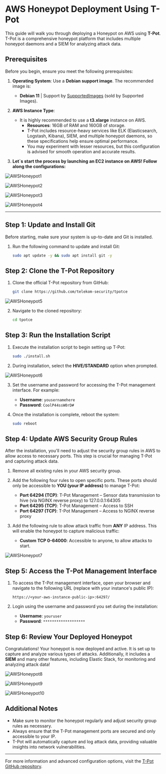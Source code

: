 # AWS Honeypot Deployment Using T-Pot

This guide will walk you through deploying a Honeypot on AWS using **T-Pot**. T-Pot is a comprehensive honeypot platform that includes multiple honeypot daemons and a SIEM for analyzing attack data.

## Prerequisites

Before you begin, ensure you meet the following prerequisites:

1. **Operating System**: Use a **Debian support image**. The recommended image is:
    - **Debian 11** | Support by [SupportedImages](https://aws.amazon.com/marketplace/pp/prodview-keyr3cdc5hmxk?sr=0-1&ref_=beagle&applicationId=AWS-EC2-Console) (sold by Supported Images).
   
2. **AWS Instance Type**: 
    - It is highly recommended to use a **t3.xlarge** instance on AWS.
        - **Resources**: 16GB of RAM and 160GB of storage.
        - T-Pot includes resource-heavy services like ELK (Elasticsearch, Logstash, Kibana), SIEM, and multiple honeypot daemons, so these specifications help ensure optimal performance.
        - You may experiment with lesser resources, but this configuration is advised for smooth operation and accurate results.
     
3. **Let`s start the process by launching an EC2 instance on AWS! Follow along the configurations:**

![AWSHoneypot1](images/aws-honeypot1.jpeg)

![AWSHoneypot2](images/aws-honeypot2.jpeg)

![AWSHoneypot3](images/aws-honeypot3.jpeg)

![AWSHoneypot4](images/aws-honeypot4.jpeg)

---

## Step 1: Update and Install Git

Before starting, make sure your system is up-to-date and Git is installed.

1. Run the following command to update and install Git:

    ```bash
    sudo apt update -y && sudo apt install git -y
    ```

## Step 2: Clone the T-Pot Repository

1. Clone the official T-Pot repository from GitHub:

    ```bash
    git clone https://github.com/telekom-security/tpotce
    ```
    
![AWSHoneypot5](images/aws-honeypot5.jpeg)



2. Navigate to the cloned repository:

    ```bash
    cd tpotce
    ```

## Step 3: Run the Installation Script

1. Execute the installation script to begin setting up T-Pot:

    ```bash
    sudo ./install.sh
    ```


2. During installation, select the **HIVE/STANDARD** option when prompted. 

![AWSHoneypot6](images/aws-honeypot6.jpeg)

3. Set the username and password for accessing the T-Pot management interface. For example:

    - **Username**: `yousernamehere`
    - **Password**: `CoolP44ssW0rD#`

4. Once the installation is complete, reboot the system:

    ```bash
    sudo reboot
    ```

## Step 4: Update AWS Security Group Rules

After the installation, you'll need to adjust the security group rules in AWS to allow access to necessary ports. This step is crucial for managing T-Pot and capturing attack data.

1. Remove all existing rules in your AWS security group.

2. Add the following four rules to open specific ports. These ports should only be accessible to **YOU (your IP address)** to manage T-Pot:

    - **Port 64294 (TCP)**: T-Pot Management – Sensor data transmission to hive (via NGINX reverse proxy) to 127.0.0.1:64305
    - **Port 64295 (TCP)**: T-Pot Management – Access to SSH
    - **Port 64297 (TCP)**: T-Pot Management – Access to NGINX reverse proxy

3. Add the following rule to allow attack traffic from **ANY** IP address. This will enable the honeypot to capture malicious traffic:

    - **Custom TCP 0-64000**: Accessible to anyone, to allow attacks to start.
  
 ![AWSHoneypot7](images/aws-honeypot7.jpeg)  

## Step 5: Access the T-Pot Management Interface

1. To access the T-Pot management interface, open your browser and navigate to the following URL (replace with your instance's public IP):

    ```
    https://<your-aws-instance-public-ip>:64297/
    ```

2. Login using the username and password you set during the installation:

    - **Username**: `youruser`
    - **Password**: `*******************`

## Step 6: Review Your Deployed Honeypot

Congratulations! Your honeypot is now deployed and active. It is set up to capture and analyze various types of attacks. Additionally, it includes a **SIEM** and many other features, including Elastic Stack, for monitoring and analyzing attack data!

![AWSHoneypot8](images/aws-honeypot8.jpeg)

![AWSHoneypot9](images/aws-honeypot9.jpeg)

![AWSHoneypot10](images/aws-honeypot10.jpeg)

## Additional Notes

- Make sure to monitor the honeypot regularly and adjust security group rules as necessary.
- Always ensure that the T-Pot management ports are secured and only accessible to your IP.
- T-Pot will automatically capture and log attack data, providing valuable insights into network vulnerabilities.

---

For more information and advanced configuration options, visit the [T-Pot GitHub repository](https://github.com/telekom-security/tpotce).
